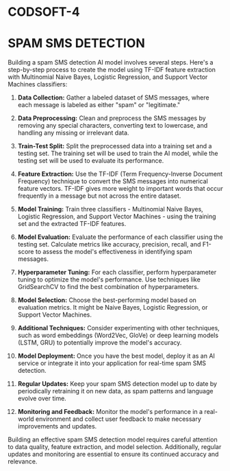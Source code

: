 # CODSOFT-4
# SPAM SMS DETECTION
Building a spam SMS detection AI model involves several steps. Here's a step-by-step process to create the model using TF-IDF feature extraction with Multinomial Naive Bayes, Logistic Regression, and Support Vector Machines classifiers:

1. **Data Collection:** Gather a labeled dataset of SMS messages, where each message is labeled as either "spam" or "legitimate."

2. **Data Preprocessing:** Clean and preprocess the SMS messages by removing any special characters, converting text to lowercase, and handling any missing or irrelevant data.

3. **Train-Test Split:** Split the preprocessed data into a training set and a testing set. The training set will be used to train the AI model, while the testing set will be used to evaluate its performance.

4. **Feature Extraction:** Use the TF-IDF (Term Frequency-Inverse Document Frequency) technique to convert the SMS messages into numerical feature vectors. TF-IDF gives more weight to important words that occur frequently in a message but not across the entire dataset.

5. **Model Training:** Train three classifiers - Multinomial Naive Bayes, Logistic Regression, and Support Vector Machines - using the training set and the extracted TF-IDF features.

6. **Model Evaluation:** Evaluate the performance of each classifier using the testing set. Calculate metrics like accuracy, precision, recall, and F1-score to assess the model's effectiveness in identifying spam messages.

7. **Hyperparameter Tuning:** For each classifier, perform hyperparameter tuning to optimize the model's performance. Use techniques like GridSearchCV to find the best combination of hyperparameters.

8. **Model Selection:** Choose the best-performing model based on evaluation metrics. It might be Naive Bayes, Logistic Regression, or Support Vector Machines.

9. **Additional Techniques:** Consider experimenting with other techniques, such as word embeddings (Word2Vec, GloVe) or deep learning models (LSTM, GRU) to potentially improve the model's accuracy.

10. **Model Deployment:** Once you have the best model, deploy it as an AI service or integrate it into your application for real-time spam SMS detection.

11. **Regular Updates:** Keep your spam SMS detection model up to date by periodically retraining it on new data, as spam patterns and language evolve over time.

12. **Monitoring and Feedback:** Monitor the model's performance in a real-world environment and collect user feedback to make necessary improvements and updates.

Building an effective spam SMS detection model requires careful attention to data quality, feature extraction, and model selection. Additionally, regular updates and monitoring are essential to ensure its continued accuracy and relevance.
